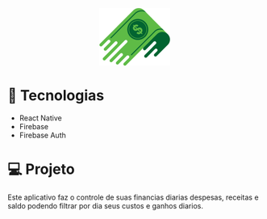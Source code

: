 <p align="center">
 <img src="https://github.com/marcoavfcc01121979/FinancialControl/blob/master/src/assets/Logo.png"></img>
</p>


 # :rocket: Tecnologias


- React Native 
- Firebase 
- Firebase Auth


# :computer: Projeto
Este aplicativo faz o controle de suas financias diarias despesas, receitas e saldo podendo filtrar por dia seus custos e ganhos diarios.  
